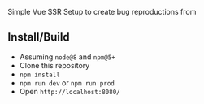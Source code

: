 Simple Vue SSR Setup to create bug reproductions from

## Install/Build

* Assuming `node@8` and `npm@5+`
* Clone this repository
* `npm install`
* `npm run dev` or `npm run prod`
* Open `http://localhost:8080/`
